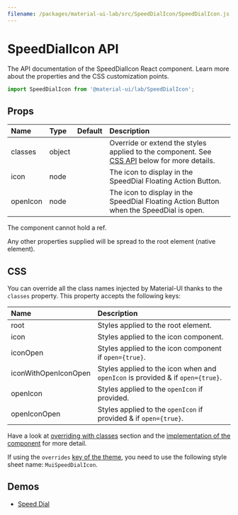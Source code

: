 ```yaml
---
filename: /packages/material-ui-lab/src/SpeedDialIcon/SpeedDialIcon.js
---
```


<!--- This documentation is automatically generated, do not try to edit it. -->

# SpeedDialIcon API

<p class="description">The API documentation of the SpeedDialIcon React component. Learn more about the properties and the CSS customization points.</p>

```js
import SpeedDialIcon from '@material-ui/lab/SpeedDialIcon';
```



## Props

| Name | Type | Default | Description |
|:-----|:-----|:--------|:------------|
| <span class="prop-name">classes</span> | <span class="prop-type">object</span> |  | Override or extend the styles applied to the component. See [CSS API](#css) below for more details. |
| <span class="prop-name">icon</span> | <span class="prop-type">node</span> |  | The icon to display in the SpeedDial Floating Action Button. |
| <span class="prop-name">openIcon</span> | <span class="prop-type">node</span> |  | The icon to display in the SpeedDial Floating Action Button when the SpeedDial is open. |

The component cannot hold a ref.

Any other properties supplied will be spread to the root element (native element).

## CSS

You can override all the class names injected by Material-UI thanks to the `classes` property.
This property accepts the following keys:


| Name | Description |
|:-----|:------------|
| <span class="prop-name">root</span> | Styles applied to the root element.
| <span class="prop-name">icon</span> | Styles applied to the icon component.
| <span class="prop-name">iconOpen</span> | Styles applied to the icon component if `open={true}`.
| <span class="prop-name">iconWithOpenIconOpen</span> | Styles applied to the icon when and `openIcon` is provided & if `open={true}`.
| <span class="prop-name">openIcon</span> | Styles applied to the `openIcon` if provided.
| <span class="prop-name">openIconOpen</span> | Styles applied to the `openIcon` if provided & if `open={true}`.

Have a look at [overriding with classes](/customization/overrides/#overriding-with-classes) section
and the [implementation of the component](https://github.com/mui-org/material-ui/blob/next/packages/material-ui-lab/src/SpeedDialIcon/SpeedDialIcon.js)
for more detail.

If using the `overrides` [key of the theme](/customization/themes/#css),
you need to use the following style sheet name: `MuiSpeedDialIcon`.

## Demos

- [Speed Dial](/lab/speed-dial/)

